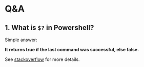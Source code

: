 # Q&A

## 1. What is `$?` in Powershell?

Simple answer:

**It returns true if the last command was successful, else false.** 

See [stackoverflow](https://stackoverflow.com/questions/10634115/what-is-in-powershell) for more details.

